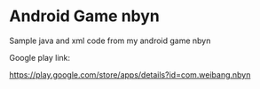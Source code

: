 # Android Game nbyn

Sample java and xml code from my android game nbyn

Google play link: 

https://play.google.com/store/apps/details?id=com.weibang.nbyn